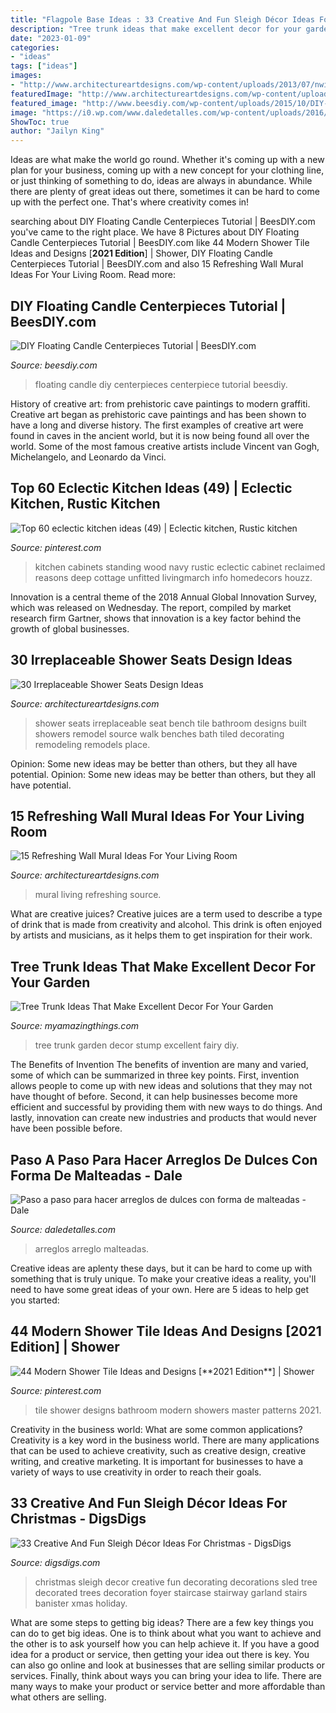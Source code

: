 ```yaml
---
title: "Flagpole Base Ideas : 33 Creative And Fun Sleigh Décor Ideas For Christmas"
description: "Tree trunk ideas that make excellent decor for your garden"
date: "2023-01-09"
categories:
- "ideas"
tags: ["ideas"]
images:
- "http://www.architectureartdesigns.com/wp-content/uploads/2013/07/nwinteriordesigner._com.jpg"
featuredImage: "http://www.architectureartdesigns.com/wp-content/uploads/2013/07/nwinteriordesigner._com.jpg"
featured_image: "http://www.beesdiy.com/wp-content/uploads/2015/10/DIY-Floating-Candle-Centerpiece-tutorial6.jpg"
image: "https://i0.wp.com/www.daledetalles.com/wp-content/uploads/2016/07/arreglo-con-forma-de-malteada14.jpg"
ShowToc: true
author: "Jailyn King"
---
```



Ideas are what make the world go round. Whether it's coming up with a new plan for your business, coming up with a new concept for your clothing line, or just thinking of something to do, ideas are always in abundance. While there are plenty of great ideas out there, sometimes it can be hard to come up with the perfect one. That's where creativity comes in!

	

		
searching about DIY Floating Candle Centerpieces Tutorial | BeesDIY.com you've came to the right place. We have 8 Pictures about DIY Floating Candle Centerpieces Tutorial | BeesDIY.com like 44 Modern Shower Tile Ideas and Designs [**2021 Edition**] | Shower, DIY Floating Candle Centerpieces Tutorial | BeesDIY.com and also 15 Refreshing Wall Mural Ideas For Your Living Room. Read more:
		
    
## DIY Floating Candle Centerpieces Tutorial | BeesDIY.com

<img loading=lazy src="http://www.beesdiy.com/wp-content/uploads/2015/10/DIY-Floating-Candle-Centerpiece-tutorial6.jpg" onerror="this.onerror=null;this.src='https://tse1.mm.bing.net/th?id=OIP.W20JrCtUE6nzqF-P2dqf7QHaJ4&amp;pid=15.1';" alt="DIY Floating Candle Centerpieces Tutorial | BeesDIY.com">

_Source: beesdiy.com_

>floating candle diy centerpieces centerpiece tutorial beesdiy. 

	

History of creative art: from prehistoric cave paintings to modern graffiti.
Creative art began as prehistoric cave paintings and has been shown to have a long and diverse history. The first examples of creative art were found in caves in the ancient world, but it is now being found all over the world. Some of the most famous creative artists include Vincent van Gogh, Michelangelo, and Leonardo da Vinci.

    
## Top 60 Eclectic Kitchen Ideas (49) | Eclectic Kitchen, Rustic Kitchen

<img loading=lazy src="https://i.pinimg.com/736x/0a/ac/d1/0aacd114b6140fe8cd08ff8486916346.jpg" onerror="this.onerror=null;this.src='https://tse3.mm.bing.net/th?id=OIP.76X_-WFJVDmSi-Wb9yDWgwHaLH&amp;pid=15.1';" alt="Top 60 eclectic kitchen ideas (49) | Eclectic kitchen, Rustic kitchen">

_Source: pinterest.com_

>kitchen cabinets standing wood navy rustic eclectic cabinet reclaimed reasons deep cottage unfitted livingmarch info homedecors houzz. 

	

Innovation is a central theme of the 2018 Annual Global Innovation Survey, which was released on Wednesday. The report, compiled by market research firm Gartner, shows that innovation is a key factor behind the growth of global businesses.

    
## 30 Irreplaceable Shower Seats Design Ideas

<img loading=lazy src="http://www.architectureartdesigns.com/wp-content/uploads/2013/07/nwinteriordesigner._com.jpg" onerror="this.onerror=null;this.src='https://tse4.mm.bing.net/th?id=OIP.jvi3z-Vf4JjzdB__-75c9gAAAA&amp;pid=15.1';" alt="30 Irreplaceable Shower Seats Design Ideas">

_Source: architectureartdesigns.com_

>shower seats irreplaceable seat bench tile bathroom designs built showers remodel source walk benches bath tiled decorating remodeling remodels place. 

	

Opinion: Some new ideas may be better than others, but they all have potential.
Opinion: Some new ideas may be better than others, but they all have potential.

    
## 15 Refreshing Wall Mural Ideas For Your Living Room

<img loading=lazy src="https://www.architectureartdesigns.com/wp-content/uploads/2015/05/818-630x421.jpg" onerror="this.onerror=null;this.src='https://tse2.mm.bing.net/th?id=OIP.MOc6B2krgkX14aJd-vDzKAHaE8&amp;pid=15.1';" alt="15 Refreshing Wall Mural Ideas For Your Living Room">

_Source: architectureartdesigns.com_

>mural living refreshing source. 

	

What are creative juices?
Creative juices are a term used to describe a type of drink that is made from creativity and alcohol. This drink is often enjoyed by artists and musicians, as it helps them to get inspiration for their work.

    
## Tree Trunk Ideas That Make Excellent Decor For Your Garden

<img loading=lazy src="http://myamazingthings.com/wp-content/uploads/2017/08/tree-stump-ideas-4.jpg" onerror="this.onerror=null;this.src='https://tse1.mm.bing.net/th?id=OIP.MBSdo7a0sR_-cVH_-sOXngHaE7&amp;pid=15.1';" alt="Tree Trunk Ideas That Make Excellent Decor For Your Garden">

_Source: myamazingthings.com_

>tree trunk garden decor stump excellent fairy diy. 

	

The Benefits of Invention
The benefits of invention are many and varied, some of which can be summarized in three key points. First, invention allows people to come up with new ideas and solutions that they may not have thought of before. Second, it can help businesses become more efficient and successful by providing them with new ways to do things. And lastly, innovation can create new industries and products that would never have been possible before.

    
## Paso A Paso Para Hacer Arreglos De Dulces Con Forma De Malteadas - Dale

<img loading=lazy src="https://i0.wp.com/www.daledetalles.com/wp-content/uploads/2016/07/arreglo-con-forma-de-malteada14.jpg" onerror="this.onerror=null;this.src='https://tse4.mm.bing.net/th?id=OIP.zMndv3wThLrymydQyagZhAHaLK&amp;pid=15.1';" alt="Paso a paso para hacer arreglos de dulces con forma de malteadas - Dale">

_Source: daledetalles.com_

>arreglos arreglo malteadas. 

	

Creative ideas are aplenty these days, but it can be hard to come up with something that is truly unique. To make your creative ideas a reality, you'll need to have some great ideas of your own. Here are 5 ideas to help get you started: 

    
## 44 Modern Shower Tile Ideas And Designs [**2021 Edition**] | Shower

<img loading=lazy src="https://i.pinimg.com/736x/54/da/a6/54daa69a02e2966661dff21c22ec9ef8.jpg" onerror="this.onerror=null;this.src='https://tse3.mm.bing.net/th?id=OIP.vK5CgcudMDe2ASAtIfUKdQHaLH&amp;pid=15.1';" alt="44 Modern Shower Tile Ideas and Designs [**2021 Edition**] | Shower">

_Source: pinterest.com_

>tile shower designs bathroom modern showers master patterns 2021. 

	

Creativity in the business world: What are some common applications?
Creativity is a key word in the business world. There are many applications that can be used to achieve creativity, such as creative design, creative writing, and creative marketing. It is important for businesses to have a variety of ways to use creativity in order to reach their goals.

    
## 33 Creative And Fun Sleigh Décor Ideas For Christmas - DigsDigs

<img loading=lazy src="http://www.digsdigs.com/photos/fun-and-creative-sleigh-decor-ideas-for-christmas-14-554x832.jpg" onerror="this.onerror=null;this.src='https://tse3.mm.bing.net/th?id=OIP.877Vbkw3p_7MS2z76sFMGQHaLH&amp;pid=15.1';" alt="33 Creative And Fun Sleigh Décor Ideas For Christmas - DigsDigs">

_Source: digsdigs.com_

>christmas sleigh decor creative fun decorating decorations sled tree decorated trees decoration foyer staircase stairway garland stairs banister xmas holiday. 

	

What are some steps to getting big ideas?
There are a few key things you can do to get big ideas. One is to think about what you want to achieve and the other is to ask yourself how you can help achieve it. If you have a good idea for a product or service, then getting your idea out there is key. You can also go online and look at businesses that are selling similar products or services. Finally, think about ways you can bring your idea to life. There are many ways to make your product or service better and more affordable than what others are selling.


